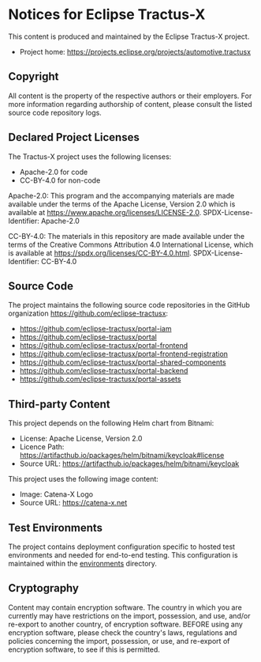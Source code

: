 # Notices for Eclipse Tractus-X

This content is produced and maintained by the Eclipse Tractus-X project.

- Project home: https://projects.eclipse.org/projects/automotive.tractusx

## Copyright

All content is the property of the respective authors or their employers. For
more information regarding authorship of content, please consult the listed
source code repository logs.

## Declared Project Licenses

The Tractus-X project uses the following licenses:

- Apache-2.0 for code
- CC-BY-4.0 for non-code

Apache-2.0:
This program and the accompanying materials are made available under the terms of the Apache License, Version 2.0 which is available at https://www.apache.org/licenses/LICENSE-2.0.
SPDX-License-Identifier: Apache-2.0

CC-BY-4.0:
The materials in this repository are made available under the terms of the Creative Commons Attribution 4.0 International License, which is available at https://spdx.org/licenses/CC-BY-4.0.html.
SPDX-License-Identifier: CC-BY-4.0

## Source Code

The project maintains the following source code repositories in the GitHub organization https://github.com/eclipse-tractusx:

- https://github.com/eclipse-tractusx/portal-iam
- https://github.com/eclipse-tractusx/portal
- https://github.com/eclipse-tractusx/portal-frontend
- https://github.com/eclipse-tractusx/portal-frontend-registration
- https://github.com/eclipse-tractusx/portal-shared-components
- https://github.com/eclipse-tractusx/portal-backend
- https://github.com/eclipse-tractusx/portal-assets

## Third-party Content

This project depends on the following Helm chart from Bitnami:

- License: Apache License, Version 2.0
- Licence Path: https://artifacthub.io/packages/helm/bitnami/keycloak#license
- Source URL: https://artifacthub.io/packages/helm/bitnami/keycloak

This project uses the following image content:

- Image: Catena-X Logo
- Source URL: <https://catena-x.net>

## Test Environments

The project contains deployment configuration specific to hosted test environments and needed for end-to-end testing. This configuration is maintained within the [environments](/environments) directory.

## Cryptography

Content may contain encryption software. The country in which you are currently
may have restrictions on the import, possession, and use, and/or re-export to
another country, of encryption software. BEFORE using any encryption software,
please check the country's laws, regulations and policies concerning the import,
possession, or use, and re-export of encryption software, to see if this is
permitted.
